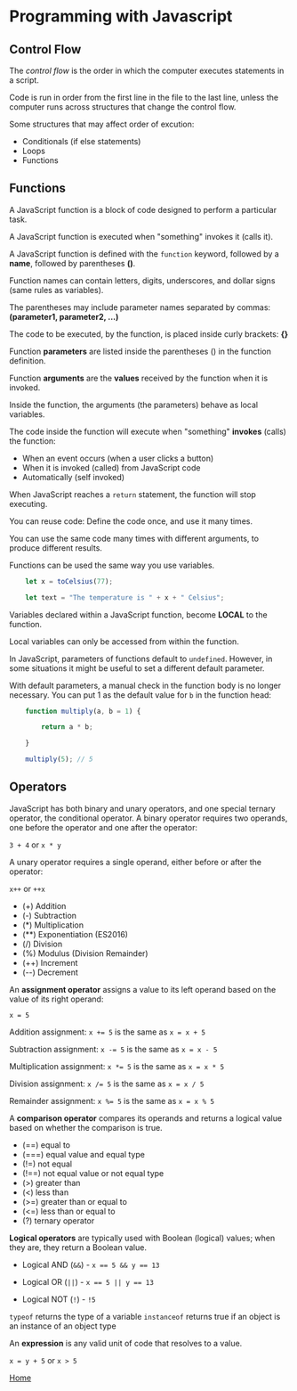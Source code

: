 # Programming with Javascript

## Control Flow

The *control flow* is the order in which the computer executes statements in a script.

Code is run in order from the first line in the file to the last line, unless the computer runs across structures that change the control flow.

Some structures that may affect order of excution:

- Conditionals (if else statements)
- Loops
- Functions

## Functions

A JavaScript function is a block of code designed to perform a particular task.

A JavaScript function is executed when "something" invokes it (calls it).

A JavaScript function is defined with the `function` keyword, followed by a **name**, followed by parentheses **()**.

Function names can contain letters, digits, underscores, and dollar signs (same rules as variables).

The parentheses may include parameter names separated by commas: **(parameter1, parameter2, ...)**

The code to be executed, by the function, is placed inside curly brackets: **{}**

Function **parameters** are listed inside the parentheses () in the function definition.

Function **arguments** are the **values** received by the function when it is invoked.

Inside the function, the arguments (the parameters) behave as local variables.

The code inside the function will execute when "something" **invokes** (calls) the function:

- When an event occurs (when a user clicks a button)
- When it is invoked (called) from JavaScript code
- Automatically (self invoked)

When JavaScript reaches a `return` statement, the function will stop executing.

You can reuse code: Define the code once, and use it many times.

You can use the same code many times with different arguments, to produce different results.

Functions can be used the same way you use variables.

```javascript
    let x = toCelsius(77);

    let text = "The temperature is " + x + " Celsius";
```

Variables declared within a JavaScript function, become **LOCAL** to the function.

Local variables can only be accessed from within the function.

In JavaScript, parameters of functions default to `undefined`. However, in some situations it might be useful to set a different default parameter.

With default parameters, a manual check in the function body is no longer necessary. You can put 1 as the default value for `b` in the function head:

```javascript
    function multiply(a, b = 1) {

        return a * b;

    }

    multiply(5); // 5
```

## Operators

JavaScript has both binary and unary operators, and one special ternary operator, the conditional operator. A binary operator requires two operands, one before the operator and one after the operator:

`3 + 4` or `x * y`

A unary operator requires a single operand, either before or after the operator:

`x++` or `++x`

- (+) Addition
- (-) Subtraction
- (*) Multiplication
- (**) Exponentiation (ES2016)
- (/) Division
- (%) Modulus (Division Remainder)
- (++) Increment
- (--) Decrement

An **assignment operator** assigns a value to its left operand based on the value of its right operand:

`x = 5`

Addition assignment: `x += 5` is the same as `x = x + 5`

Subtraction assignment: `x -= 5` is the same as `x = x - 5`

Multiplication assignment: `x *= 5` is the same as `x = x * 5`

Division assignment: `x /= 5` is the same as `x = x / 5`

Remainder assignment: `x %= 5` is the same as `x = x % 5`

A **comparison operator** compares its operands and returns a logical value based on whether the comparison is true.

- (==) equal to
- (===) equal value and equal type
- (!=) not equal
- (!==) not equal value or not equal type
- (>) greater than
- (<) less than
- (>=) greater than or equal to
- (<=) less than or equal to
- (?) ternary operator

**Logical operators** are typically used with Boolean (logical) values; when they are, they return a Boolean value.

- Logical AND (`&&`) - `x == 5 && y == 13`

- Logical OR (`||`) - `x == 5 || y == 13`

- Logical NOT (`!`) - `!5`

`typeof` returns the type of a variable
`instanceof` returns true if an object is an instance of an object type

An **expression** is any valid unit of code that resolves to a value.

`x = y + 5` or `x > 5`

[Home](README.md)
